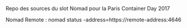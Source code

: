 Repo des sources du slot Nomad pour la Paris Container Day 2017

Nomad Remote : nomad status -address=https://remote-address:4646
